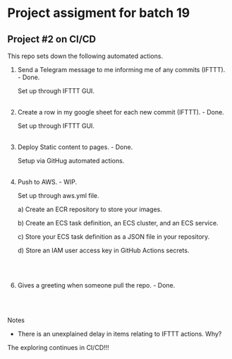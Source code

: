 # Project assigment for batch 19
## Project #2 on CI/CD

This repo sets down the following automated actions.

1. Send a Telegram message to me informing me of any commits (IFTTT). - Done. <p>
   Set up through IFTTT GUI.
   <br></br>
   
3. Create a row in my google sheet for each new commit (IFTTT). - Done. <p>
   Set up through IFTTT GUI.
   <br></br>
   
4. Deploy Static content to pages. - Done. <p>
   Setup via GitHug automated actions.
   <br></br>
   
5. Push to AWS. - WIP. <p>
   Set up through aws.yml file.
   
   a) Create an ECR repository to store your images.

   b) Create an ECS task definition, an ECS cluster, and an ECS service.
   
   c) Store your ECS task definition as a JSON file in your repository.
   
   d) Store an IAM user access key in GitHub Actions secrets.

<br></br>

6. Gives a greeting when someone pull the repo. - Done.


<br></br>

Notes
- There is an unexplained delay in items relating to IFTTT actions. Why?

The exploring continues in CI/CD!!!
